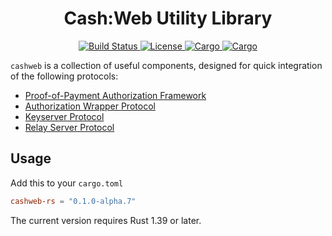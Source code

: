 <h1 align="center">
  Cash:Web Utility Library
</h1>

<p align="center">
  <a href="https://github.com/cashweb/cashweb-rs/actions">
    <img alt="Build Status" src="https://github.com/cashweb/cashweb-rs/workflows/CI/badge.svg">
  </a>

  <a href="LICENSE">
    <img alt="License" src="https://img.shields.io/badge/license-MIT-blue.svg">
  </a>

  <a href="https://crates.io/crates/cashweb">
    <img alt="Cargo" src="https://img.shields.io/crates/v/cashweb.svg">
  </a>

  <a href="https://docs.rs/cashweb">
    <img alt="Cargo" src="https://docs.rs/cashweb/badge.svg">
  </a>
</p>

`cashweb` is a collection of useful components, designed for quick integration of the following protocols:
* [Proof-of-Payment Authorization Framework](https://github.com/cashweb/specifications/blob/master/proof-of-payment-token/specification.mediawiki)
* [Authorization Wrapper Protocol](https://github.com/cashweb/specifications/blob/master/authorization-wrapper-protocol/specification.mediawiki)
* [Keyserver Protocol](https://github.com/cashweb/specifications/blob/master/keyserver-protocol/specification.mediawiki)
* [Relay Server Protocol](https://github.com/cashweb/specifications/blob/master/relay-server-protocol/specification.mediawiki)

## Usage

Add this to your `cargo.toml`

```toml
cashweb-rs = "0.1.0-alpha.7"
```

The current version requires Rust 1.39 or later.
